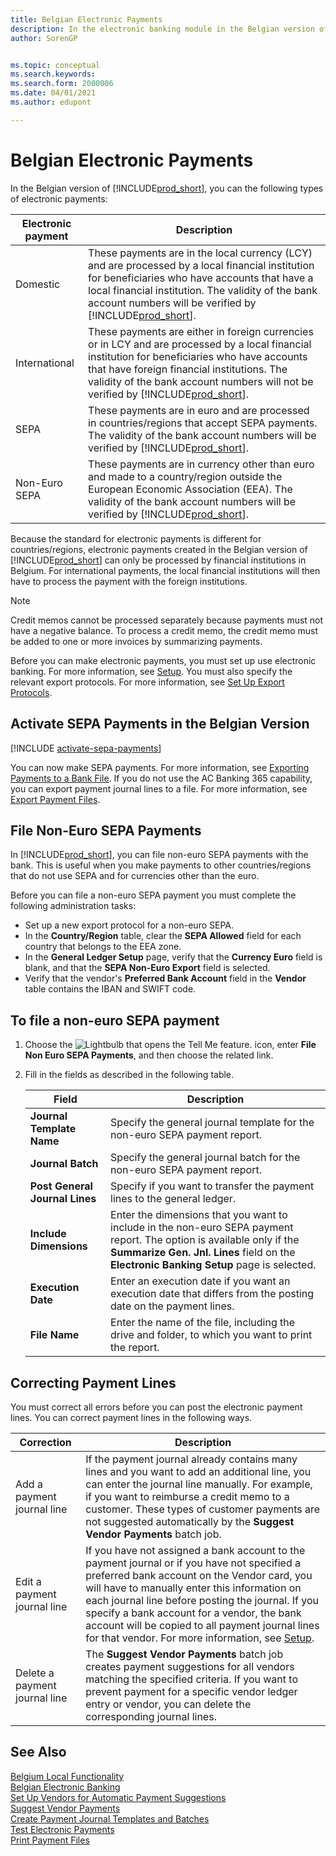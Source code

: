 ```yaml
---
title: Belgian Electronic Payments
description: In the electronic banking module in the Belgian version of Business Central, you can make domestic, international, SEPA, and non-Euro SEPA electronic payments.
author: SorenGP


ms.topic: conceptual
ms.search.keywords:
ms.search.form: 2000006
ms.date: 04/01/2021
ms.author: edupont

---
```

# Belgian Electronic Payments

In the Belgian version of [!INCLUDE[prod_short](../../includes/prod_short.md)], you can the following types of electronic payments:  

|Electronic payment|Description|  
|------------------------|---------------------------------------|  
|Domestic|These payments are in the local currency (LCY) and are processed by a local financial institution for beneficiaries who have accounts that have a local financial institution. The validity of the bank account numbers will be verified by [!INCLUDE[prod_short](../../includes/prod_short.md)].|  
|International|These payments are either in foreign currencies or in LCY and are processed by a local financial institution for beneficiaries who have accounts that have foreign financial institutions. The validity of the bank account numbers will not be verified by [!INCLUDE[prod_short](../../includes/prod_short.md)].|  
|SEPA|These payments are in euro and are processed in countries/regions that accept SEPA payments. The validity of the bank account numbers will be verified by [!INCLUDE[prod_short](../../includes/prod_short.md)].|  
|Non-Euro SEPA|These payments are in currency other than euro and made to a country/region outside the European Economic Association (EEA). The validity of the bank account numbers will be verified by [!INCLUDE[prod_short](../../includes/prod_short.md)].|  

Because the standard for electronic payments is different for countries/regions, electronic payments created in the Belgian version of [!INCLUDE[prod_short](../../includes/prod_short.md)] can only be processed by financial institutions in Belgium. For international payments, the local financial institutions will then have to process the payment with the foreign institutions.  

> [!NOTE]  
> Credit memos cannot be processed separately because payments must not have a negative balance. To process a credit memo, the credit memo must be added to one or more invoices by summarizing payments.  

Before you can make electronic payments, you must set up use electronic banking. For more information, see [Setup](belgian-electronic-banking.md#setup). You must also specify the relevant export protocols. For more information, see [Set Up Export Protocols](how-to-set-up-export-protocols.md).  

## Activate SEPA Payments in the Belgian Version

[!INCLUDE [activate-sepa-payments](../includes/BENL/activate-sepa-payments.md)]

You can now make SEPA payments. For more information, see [Exporting Payments to a Bank File](../../finance-make-payments-with-bank-data-conversion-service-or-sepa-credit-transfer.md#exporting-payments-to-a-bank-file). If you do not use the AC Banking 365 capability, you can export payment journal lines to a file. For more information, see [Export Payment Files](how-to-print-payment-files.md).  

## File Non-Euro SEPA Payments

In [!INCLUDE[prod_short](../../includes/prod_short.md)], you can file non-euro SEPA payments with the bank. This is useful when you make payments to other countries/regions that do not use SEPA and for currencies other than the euro.  

Before you can file a non-euro SEPA payment you must complete the following administration tasks:  

- Set up a new export protocol for a non-euro SEPA.  
- In the **Country/Region** table, clear the **SEPA Allowed** field for each country that belongs to the EEA zone.  
- In the **General Ledger Setup** page, verify that the **Currency Euro** field is blank, and that the **SEPA Non-Euro Export** field is selected.  
- Verify that the vendor's **Preferred Bank Account** field in the **Vendor** table contains the IBAN and SWIFT code.  

## To file a non-euro SEPA payment  

1. Choose the ![Lightbulb that opens the Tell Me feature.](../../media/ui-search/search_small.png "Tell me what you want to do") icon, enter **File Non Euro SEPA Payments**, and then choose the related link.  
2. Fill in the fields as described in the following table.  

    |Field|Description|  
    |---------------------------------|---------------------------------------|  
    |**Journal Template Name**|Specify the general journal template for the non-euro SEPA payment report.|  
    |**Journal Batch**|Specify the general journal batch for the non-euro SEPA payment report.|  
    |**Post General Journal Lines**|Specify if you want to transfer the payment lines to the general ledger.|  
    |**Include Dimensions**|Enter the dimensions that you want to include in the non-euro SEPA payment report. The option is available only if the **Summarize Gen. Jnl. Lines** field on the **Electronic Banking Setup** page is selected.|  
    |**Execution Date**|Enter an execution date if you want an execution date that differs from the posting date on the payment lines.|  
    |**File Name**|Enter the name of the file, including the drive and folder, to which you want to print the report.|  

## Correcting Payment Lines

You must correct all errors before you can post the electronic payment lines. You can correct payment lines in the following ways.  

|Correction|Description|  
|----------------|---------------------------------------|  
|Add a payment journal line|If the payment journal already contains many lines and you want to add an additional line, you can enter the journal line manually. For example, if you want to reimburse a credit memo to a customer. These types of customer payments are not suggested automatically by the **Suggest Vendor Payments** batch job.|  
|Edit a payment journal line|If you have not assigned a bank account to the payment journal or if you have not specified a preferred bank account on the Vendor card, you will have to manually enter this information on each journal line before posting the journal. If you specify a bank account for a vendor, the bank account will be copied to all payment journal lines for that vendor. For more information, see [Setup](belgian-electronic-banking.md#setup).|  
|Delete a payment journal line|The **Suggest Vendor Payments** batch job creates payment suggestions for all vendors matching the specified criteria. If you want to prevent payment for a specific vendor ledger entry or vendor, you can delete the corresponding journal lines.|  


## See Also

[Belgium Local Functionality](belgium-local-functionality.md)  
[Belgian Electronic Banking](belgian-electronic-banking.md)  
[Set Up Vendors for Automatic Payment Suggestions](how-to-set-up-vendors-for-automatic-payment-suggestions.md)  
[Suggest Vendor Payments](../../payables-how-suggest-vendor-payments.md)  
[Create Payment Journal Templates and Batches](how-to-create-payment-journal-templates-and-batches.md)  
[Test Electronic Payments](how-to-test-electronic-payments.md)  
[Print Payment Files](how-to-print-payment-files.md)  
